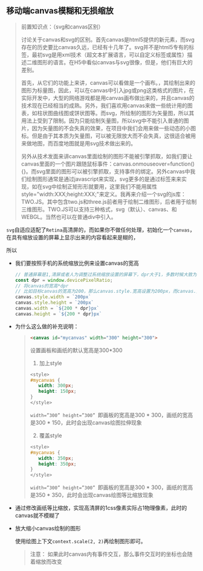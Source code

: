 ## 移动端canvas模糊和无损缩放

> 前置知识点：（svg和canvas区别）
>
> 讨论关于canvas和svg的区别。首先canvas是html5提供的新元素<canvas>，而svg存在的历史要比canvas久远，已经有十几年了。svg并不是html5专有的标签，最初svg是用xml技术（超文本扩展语言，可以自定义标签或属性）描述二维图形的语言。在H5中看似canvas与svg很像，但是，他们有巨大的差别。
>
>  首先，从它们的功能上来讲，canvas可以看做是一个画布。，其绘制出来的图形为标量图，因此，可以在canvas中引入jpg或png这类格式的图片，在实际开发中，大型的网络游戏都是用canvas画布做出来的，并且canvas的技术现在已经相当的成熟。另外，我们喜欢用canvas来做一些统计用的图表，如柱状图曲线图或饼状图等。而svg，所绘制的图形为矢量图，所以其用法上受到了限制。因为只能绘制矢量图，所以svg中不能引入普通的图片，因为矢量图的不会失真的效果，在项目中我们会用来做一些动态的小图标。但是由于其本质为矢量图，可以被无限放大而不会失真，这很适合被用来做地图，而百度地图就是用svg技术做出来的。
>
>  另外从技术发面来讲canvas里面绘制的图形不能被引擎抓取，如我们要让canvas里面的一个图片跟随鼠标事件：canvas.οnmοuseοver=function(){}。而svg里面的图形可以被引擎抓取，支持事件的绑定。另外canvas中我们绘制图形通常是通过javascript来实现，svg更多的是通过标签来来实现，如在svg中绘制正矩形形就要用<rect>，这里我们不能用属性style="width:XXX;height:XXX;"来定义。我再来介绍一个svg的js库：TWO.JS。其中包含two.js和three.js前者用于绘制二维图形，后者用于绘制三维图形。TWO.JS可以支持三种格式，svg（默认）、canvas、和WEBGL。当然也可以在普通div中引入。

`svg`自适应适配了`Retina`高清屏的，而如果你不做任何处理，初始化一个`canvas`，在具有缩放设置的屏幕上显示出来的内容看起来是糊的，

所以

* 我们要按照手机的系统缩放比例来设置canvas的宽高

    ```js
    // 普通屏幕是1,清屏或者人为调整过系统缩放设置的屏幕下，dpr大于1，多数时候大致为2或者3。
    const dpr = window.devicePixelRatio;
    // 将canvas的宽高*dpr
    // 比如目标canvas的宽高为200，那么canvas.style.宽高设置为200px，而canvas.宽高设置为400即可。
    canvas.style.width = `200px`
    canvas.style.height = `200px`
    canvas.width = `${200 * dpr}px`
    canvas.height = `${200 * dpr}px`
	```

* 为什么这么做的补充说明：

    > ```html
    > <canvas id="mycanvas" width="300" height="300">
    > ```
    >
    > 设置画板和画纸的默认宽高是300*300
    >
    > 1. 加上style
    >
    > ```css
    > <style>
    > #mycanvas {
    >    width: 300px;
    >    height: 150px;
    > }
    > </style>
    > ```
    >
    >  `width=”300” height=”300” `即画板的宽高是300 * 300，画纸的宽高是300 * 150，此时会出现canvas绘图拉伸现象
    >
    > 2. 覆盖style
    >
    > ```css
    > <style>
    > #mycanvas {
    >    width: 350px;
    >    height: 350px;
    > }
    > </style>
    > ```
    >
    >  `width=”300” height=”300” `即画板的宽高是300 * 300，画纸的宽高是350 * 350，此时会出现canvas绘图等比缩放现象

* 通过修改画纸等比缩放，实现高清屏的1css像素实际占1物理像素，此时的canvas就不模糊了

* 放大缩小canvas绘制的图形

  使用绘图上下文`context.scale(2, 2)`再绘制图形即可。

  > 注意： 如果此时canvas内有事件交互，那么事件交互时的坐标也会随着缩放而改变

  

  

  
